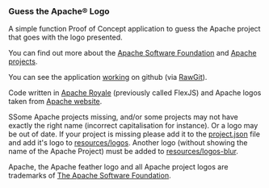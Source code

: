 ### Guess the Apache® Logo
A simple function Proof of Concept application to guess the Apache project that goes with the logo presented.

You can find out more about the [Apache Software Foundation][5] and [Apache projects][6].

You can see the application [working][3] on github (via [RawGit][4]).

Code written in [Apache Royale][1] (previously called FlexJS) and Apache logos taken from [Apache website][2].

SSome Apache projects missing, and/or some projects may not have exactly the right name (incorrect capitalisation for instance). Or a logo may be out of date. 
If your project is missing please add it to the [project.json][7] file and add it's logo to [resources/logos][8]. Another logo (without showing the name of the Apache Project) must be added to [resources/logos-blur][9].

Apache, the Apache feather logo and all Apache project logos are trademarks of [The Apache Software Foundation][10].

[1]:https://royale.apache.org
[2]:http://apache.org/img/
[3]:https://rawgit.com/justinmclean/ApacheLogos/master/compiled/index.html
[4]:https://rawgit.com/
[5]:https://www.apache.org/foundation/
[6]:https://www.apache.org/index.html#projects-list
[7]:https://github.com/justinmclean/ApacheLogos/blob/master/src/projects.json
[8]:https://github.com/justinmclean/ApacheLogos/tree/master/resources/logos
[9]:https://github.com/justinmclean/ApacheLogos/tree/master/resources/logos-blur
[10]:https://www.apache.org/foundation/marks/list/                         